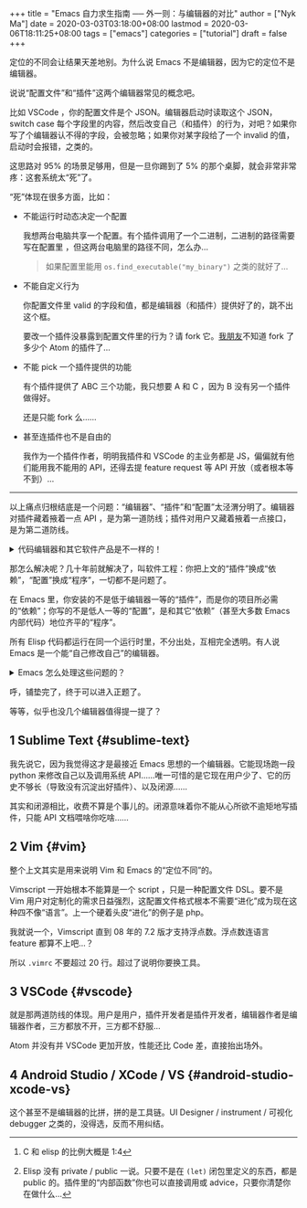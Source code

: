 +++
title = "Emacs 自力求生指南 ── 外一则：与编辑器的对比"
author = ["Nyk Ma"]
date = 2020-03-03T03:18:00+08:00
lastmod = 2020-03-06T18:11:25+08:00
tags = ["emacs"]
categories = ["tutorial"]
draft = false
+++

定位的不同会让结果天差地别。为什么说 Emacs 不是编辑器，因为它的定位不是编辑器。

说说“配置文件”和“插件”这两个编辑器常见的概念吧。

比如 VSCode ，你的配置文件是个 JSON。编辑器启动时读取这个 JSON，
switch case 每个字段里的内容，然后改变自己（和插件）的行为，对吧？如果你写了个编辑器认不得的字段，会被忽略；如果你对某字段给了一个
invalid 的值，启动时会报错，之类的。

这思路对 95% 的场景足够用，但是一旦你踢到了 5% 的那个桌脚，就会非常非常疼：这套系统太“死”了。

“死”体现在很多方面，比如：

-   不能运行时动态决定一个配置

    我想两台电脑共享一个配置。有个插件调用了一个二进制，二进制的路径需要写在配置里 ，但这两台电脑里的路径不同，怎么办…

    > 如果配置里能用 `os.find_executable("my_binary")` 之类的就好了…

-   不能自定义行为

    你配置文件里 valid 的字段和值，都是编辑器（和插件）提供好了的，跳不出这个框。

    要改一个插件没暴露到配置文件里的行为？请 fork 它。[我朋友](https://twitter.com/xream)不知道 fork 了多少个
    Atom 的插件了…

-   不能 pick 一个插件提供的功能

    有个插件提供了 ABC 三个功能，我只想要 A 和 C ，因为 B 没有另一个插件做得好。

    还是只能 fork 么……

-   甚至连插件也不是自由的

    我作为一个插件作者，明明我插件和 VSCode 的主业务都是 JS，偏偏就有他们能用我不能用的 API，还得去提 feature request 等 API 开放（或者根本等不到）…

---

以上痛点归根结底是一个问题：“编辑器”、“插件”和“配置”太泾渭分明了。编辑器对插件藏着掖着一点 API ，是为第一道防线；插件对用户又藏着掖着一点接口，是为第二道防线。

<details>
<summary>
代码编辑器和其它软件产品是不一样的！
</summary>
<p class="details">

编辑器作者、插件作者和用户都是程序员，大家都是朋友，为什么要互相使绊子呢？为什么还要用做产品的思路做代码编辑器呢？为什么编辑器要用配置文件这种有限暴露自己接口的方式来“防”着自己的用户？为什么编辑器要用 API 这种有限暴露自己接口的方式来“防”着插件作者？如果你踢过上文的桌脚，你会理解我在说什么。
</p>
</details>

那怎么解决呢？几十年前就解决了，叫软件工程：你把上文的“插件”换成“依赖”，“配置”换成“程序”，一切都不是问题了。

在 Emacs 里，你安装的不是低于编辑器一等的“插件”，而是你的项目所必需的“依赖”；你写的不是低人一等的“配置”，是和其它“依赖”（甚至大多数
Emacs 内部代码）地位齐平的“程序”。

所有 Elisp 代码都运行在同一个运行时里，不分出处，互相完全透明。有人说 Emacs 是一个能“自己修改自己”的编辑器。

<details>
<summary>
Emacs 怎么处理这些问题的？
</summary>
<p class="details">

-   运行时动态生成值

    你写的“配置”实际上为 Elisp 程序，比如

    ```elisp
    ;; ~/.emacs.d/init.el
    ;; setq: 设置全局变量的值
    (setq lsp-java-java-path
      (executable-find "java"))
    ```

-   自定义行为

    Elisp 可以给任意函数“包”一个洋葱 proxy ，这个功能叫 advice，它可以让你在不拆开或者重定义原函数的情况下修改一个函数的行为，而原函数完全无感。举个例子：

    ```elisp
    (defun nema-add-number (a b)
      "把 A 和 B 相加，很简单的函数"
      (+ a b))

    ;; 函数名无所谓，它比原函数多一个参数 orig-fn 表示原函数
    (defun advice@nema-add-number (orig-fn a b)
      (let* ((result (funcall orig-fn (+ 1 a) (* 2 b)))) ;; 修改传入原始函数的参数再 call
        (message (format "A, B, result: %i, %i, %i" a b result))
        result))

    ;; 把新函数包在原函数外面
    (advice-add 'nema-add-number :around 'advice@nema-add-number)

    ;; 现在 call 原函数会让 advice 生效

    (nema-add-number 1 2)
    ;; 上面的调用返回变成了 6
    ;; 并且 *Messages* 里多了 log ： A, B, result: 1, 2, 6
    ```

-   pick 一个插件提供的功能

    `(require)` 一个插件一般只是引入一批函数，要想用它改变环境还得调用它。比如 [elixir-mode](https://github.com/elixir-editors/emacs-elixir) 提供了一个格式化代码的方法
    `(elixir-format)` ，但它何时被调用完全取决于你。官方有一个
    sample ，每次保存文件时都 format：

    ```elisp
    ;; ~/.emacs.d/init.el
    ;; Create a buffer-local hook to run elixir-format on save, only when we enable elixir-mode.
    ;; 用 C-h f 和 C-h v 查看各个函数及变量的意义
    (add-hook 'elixir-mode-hook
              (lambda () (add-hook 'before-save-hook 'elixir-format nil t)))
    ```

    在此基础上，如果精细点，只针对以 `.model.ex` 结尾的文件开启自动
     format 呢？

    ```elisp
    ;; ~/.emacs.d/init.el
    ;; Create a buffer-local hook to run elixir-format on save, only when we enable elixir-mode.
    (add-hook 'elixir-mode-hook
              (lambda ()
                (if (string-match "\\.model\\.ex$" (buffer-name))
                    (add-hook 'before-save-hook 'elixir-format nil t))))
    ```

    或者不用任何自动流程，我偶尔手动调用一下就够了： `M-x elixir-format RET`

-   三方平等

    所有 Elisp 代码都是平等的。Emacs 主要代码 [80% 是 Elisp](https://github.com/emacs-mirror/emacs)&nbsp;[^fn:1]，插件和你的配置也都是 Elisp。所有 Elisp 在同一个运行时下，互相完全透明[^fn:2]。你可以任意组合 Emacs 自带函数、插件 A 的函数、插件 B 的函数和你自己写的函数。
</p>
</details>

呼，铺垫完了，终于可以进入正题了。

等等，似乎也没几个编辑器值得提一提了？


## <span class="section-num">1</span> Sublime Text {#sublime-text}

我先说它，因为我觉得这才是最接近 Emacs 思想的一个编辑器。它能现场跑一段 python 来修改自己以及调用系统 API……唯一可惜的是它现在用户少了、它的历史不够长（导致没有沉淀出好插件）、以及闭源……

其实和闭源相比，收费不算是个事儿的。闭源意味着你不能从心所欲不逾矩地写插件，只能 API 文档喂啥你吃啥……


## <span class="section-num">2</span> Vim {#vim}

整个上文其实是用来说明 Vim 和 Emacs 的“定位不同”的。

Vimscript 一开始根本不能算是一个 script ，只是一种配置文件 DSL。要不是 Vim 用户对定制化的需求日益强烈，这配置文件格式根本不需要“进化”成为现在这种四不像“语言”。上一个硬着头皮“进化”的例子是 php。

我就说一个，Vimscript 直到 08 年的 7.2 版才支持浮点数。浮点数连语言 feature 都算不上吧…？

所以 `.vimrc` 不要超过 20 行。超过了说明你要换工具。


## <span class="section-num">3</span> VSCode {#vscode}

就是那两道防线的体现。用户是用户，插件开发者是插件开发者，编辑器作者是编辑器作者，三方都放不开，三方都不舒服…

Atom 并没有并 VSCode 更加开放，性能还比 Code 差，直接抬出场外。


## <span class="section-num">4</span> Android Studio / XCode / VS {#android-studio-xcode-vs}

这个甚至不是编辑器的比拼，拼的是工具链。UI Designer / instrument /
可视化 debugger 之类的，没得选，反而不用纠结。

[^fn:1]: C 和 elisp 的比例大概是 1:4
[^fn:2]: Elisp 没有 private / public 一说。只要不是在 `(let)` 闭包里定义的东西，都是 public 的。插件里的“内部函数”你也可以直接调用或 advice，只要你清楚你在做什么…
